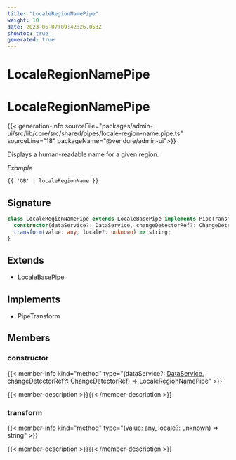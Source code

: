 ```yaml
---
title: "LocaleRegionNamePipe"
weight: 10
date: 2023-06-07T09:42:26.053Z
showtoc: true
generated: true
---
```

<!-- This file was generated from the Vendure source. Do not modify. Instead, re-run the "docs:build" script -->

# LocaleRegionNamePipe
<div class="symbol">


# LocaleRegionNamePipe

{{< generation-info sourceFile="packages/admin-ui/src/lib/core/src/shared/pipes/locale-region-name.pipe.ts" sourceLine="18" packageName="@vendure/admin-ui">}}

Displays a human-readable name for a given region.

*Example*

```HTML
{{ 'GB' | localeRegionName }}
```

## Signature

```TypeScript
class LocaleRegionNamePipe extends LocaleBasePipe implements PipeTransform {
  constructor(dataService?: DataService, changeDetectorRef?: ChangeDetectorRef)
  transform(value: any, locale?: unknown) => string;
}
```
## Extends

 * LocaleBasePipe


## Implements

 * PipeTransform


## Members

### constructor

{{< member-info kind="method" type="(dataService?: <a href='/admin-ui-api/providers/data-service#dataservice'>DataService</a>, changeDetectorRef?: ChangeDetectorRef) => LocaleRegionNamePipe"  >}}

{{< member-description >}}{{< /member-description >}}

### transform

{{< member-info kind="method" type="(value: any, locale?: unknown) => string"  >}}

{{< member-description >}}{{< /member-description >}}


</div>
